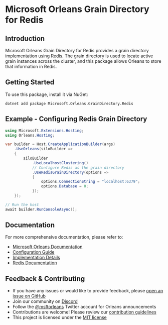 # Microsoft Orleans Grain Directory for Redis

## Introduction
Microsoft Orleans Grain Directory for Redis provides a grain directory implementation using Redis. The grain directory is used to locate active grain instances across the cluster, and this package allows Orleans to store that information in Redis.

## Getting Started
To use this package, install it via NuGet:

```shell
dotnet add package Microsoft.Orleans.GrainDirectory.Redis
```

## Example - Configuring Redis Grain Directory
```csharp
using Microsoft.Extensions.Hosting;
using Orleans.Hosting;

var builder = Host.CreateApplicationBuilder(args)
    .UseOrleans(siloBuilder =>
    {
        siloBuilder
            .UseLocalhostClustering()
            // Configure Redis as the grain directory
            .UseRedisGrainDirectory(options =>
            {
                options.ConnectionString = "localhost:6379";
                options.Database = 0;
            });
    });

// Run the host
await builder.RunConsoleAsync();
```

## Documentation
For more comprehensive documentation, please refer to:
- [Microsoft Orleans Documentation](https://learn.microsoft.com/dotnet/orleans/)
- [Configuration Guide](https://learn.microsoft.com/en-us/dotnet/orleans/host/configuration-guide/)
- [Implementation Details](https://learn.microsoft.com/en-us/dotnet/orleans/implementation/index)
- [Redis Documentation](https://redis.io/documentation)

## Feedback & Contributing
- If you have any issues or would like to provide feedback, please [open an issue on GitHub](https://github.com/dotnet/orleans/issues)
- Join our community on [Discord](https://aka.ms/orleans-discord)
- Follow the [@msftorleans](https://twitter.com/msftorleans) Twitter account for Orleans announcements
- Contributions are welcome! Please review our [contribution guidelines](https://github.com/dotnet/orleans/blob/main/CONTRIBUTING.md)
- This project is licensed under the [MIT license](https://github.com/dotnet/orleans/blob/main/LICENSE)